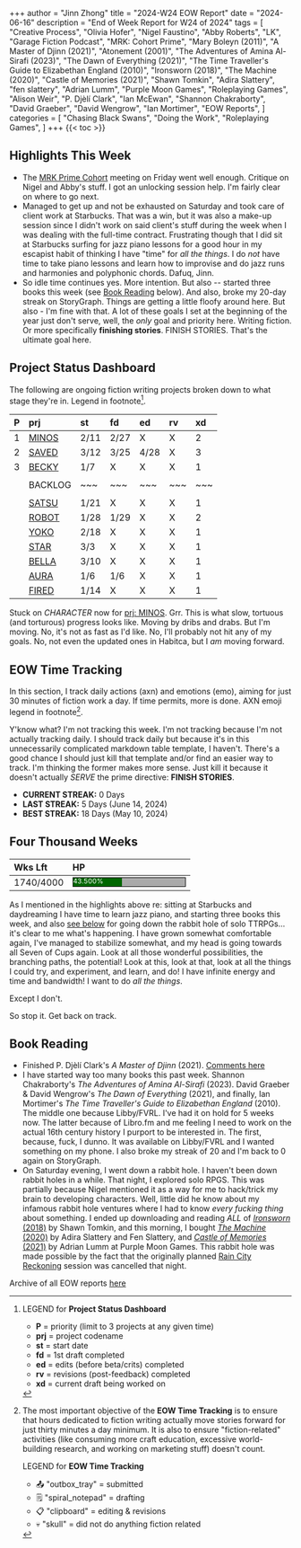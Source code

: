 +++
author = "Jinn Zhong"
title = "2024-W24 EOW Report"
date = "2024-06-16"
description = "End of Week Report for W24 of 2024"
tags = [
  "Creative Process",
  "Olivia Hofer",
  "Nigel Faustino",
  "Abby Roberts",
  "LK",
  "Garage Fiction Podcast",
  "MRK: Cohort Prime",
  "Mary Boleyn (2011)",
  "A Master of Djinn (2021)",
  "Atonement (2001)",
  "The Adventures of Amina Al-Sirafi (2023)",
  "The Dawn of Everything (2021)",
  "The Time Traveller's Guide to Elizabethan England (2010)",
  "Ironsworn (2018)",
  "The Machine (2020)",
  "Castle of Memories (2021)",
  "Shawn Tomkin",
  "Adira Slattery",
  "fen slattery",
  "Adrian Lumm",
  "Purple Moon Games",
  "Roleplaying Games",
  "Alison Weir",
  "P. Djèlí Clark",
  "Ian McEwan",
  "Shannon Chakraborty",
  "David Graeber",
  "David Wengrow",
  "Ian Mortimer",
  "EOW Reports",
]
categories = [
    "Chasing Black Swans",
    "Doing the Work",
    "Roleplaying Games",
]
+++
{{< toc >}}

## Highlights This Week

* The [MRK Prime Cohort](https://journal.jinnzhong.com/tags/mrk-prime-cohort/) meeting on Friday went well enough. Critique on Nigel and Abby's stuff. I got an unlocking session help. I'm fairly clear on where to go next.
* Managed to get up and not be exhausted on Saturday and took care of client work at Starbucks. That was a win, but it was also a make-up session since I didn't work on said client's stuff during the week when I was dealing with the full-time contract. Frustrating though that I did sit at Starbucks surfing for jazz piano lessons for a good hour in my escapist habit of thinking I have "time" for _all the things_. I do _not_ have time to take piano lessons and learn how to improvise and do jazz runs and harmonies and polyphonic chords. Dafuq, Jinn. 
* So idle time continues yes. More intention. But also -- started three books this week (see [Book Reading](https://journal.jinnzhong.com/2024-w24-eow-report/#book-reading) below). And also, broke my 20-day streak on StoryGraph. Things are getting a little floofy around here. But also - I'm fine with that. A lot of these goals I set at the beginning of the year just don't serve, well, the _only_ goal and priority here. Writing fiction. Or more specifically **finishing stories**. FINISH STORIES. That's the ultimate goal here.
  
## Project Status Dashboard

The following are ongoing fiction writing projects broken down to what stage they're in. Legend in footnote[^1].

| P | prj | st | fd | ed | rv | xd | 
| :---: | :--- | :--- | :--- | :--- | :--- | :--- |
| 1 | [MINOS](https://journal.jinnzhong.com/tags/prj-minos/) | 2/11 | 2/27 | X | X | 2 |
| 2 | [SAVED](https://journal.jinnzhong.com/tags/prj-saved/) | 3/12 | 3/25 | 4/28 | X | 3 |
| 3 | [BECKY](https://journal.jinnzhong.com/tags/prj-becky/) | 1/7 | X | X | X | 1 | 
|  |  |  |  |  |  |  | 
|  | BACKLOG | ~~~ | ~~~ | ~~~ | ~~~ | ~~~ | 
|  |  |  |  |  |  |  | 
|  | [SATSU](https://journal.jinnzhong.com/tags/prj-satsu/) | 1/21 | X | X | X | 1 | 
|  | [ROBOT](https://journal.jinnzhong.com/tags/prj-robot/) | 1/28 | 1/29 | X | X | 2 |
|  | [YOKO](https://journal.jinnzhong.com/tags/prj-yoko/) | 2/18 | X | X | X | 1 |
|  | [STAR](https://journal.jinnzhong.com/tags/prj-star/) | 3/3 | X | X | X | 1 |
|  | [BELLA](https://journal.jinnzhong.com/tags/prj-bella/) | 3/10 | X | X | X | 1 |
|  | [AURA](https://journal.jinnzhong.com/tags/prj-aura/) | 1/6 | 1/6 | X | X | 1 | 
|  | [FIRED](https://journal.jinnzhong.com/tags/prj-fired/) | 1/14 | X | X | X | 1 | 

Stuck on _CHARACTER_ now for [prj: MINOS](https://journal.jinnzhong.com/tags/prj-minos/). Grr. This is what slow, tortuous (and torturous) progress looks like. Moving by dribs and drabs. But I'm moving. No, it's not as fast as I'd like. No, I'll probably not hit any of my goals. No, not even the updated ones in Habitca, but I _am_ moving forward.

## EOW Time Tracking

In this section, I track daily actions (axn) and emotions (emo), aiming for just 30 minutes of fiction work a day. If time permits, more is done. AXN emoji legend in footnote[^2].

Y'know what? I'm not tracking this week. I'm not tracking because I'm not actually tracking daily. I should track daily but because it's in this unnecessarily complicated markdown table template, I haven't. There's a good chance I should just kill that template and/or find an easier way to track. I'm thinking the former makes more sense. Just kill it because it doesn't actually _SERVE_ the prime directive: **FINISH STORIES**.

* **CURRENT STREAK:** 0 Days
* **LAST STREAK:** 5 Days (June 14, 2024)
* **BEST STREAK:** 18 Days (May 10, 2024)

## Four Thousand Weeks

| Wks Lft | HP |
| :--- | :--- |
| 1740/4000 | <div style="width:200px;height:15px;background:#AAAAAA;border:1.3px solid #000000;"><div style="width:43.500%;height:15px;background:#006600;font-size:12px; color:white; line-height:12px;">43.500%</div></div> |

As I mentioned in the highlights above re: sitting at Starbucks and daydreaming I have time to learn jazz piano, and starting three books this week, and also [see below](https://journal.jinnzhong.com/2024-w24-eow-report/#book-reading) for going down the rabbit hole of solo TTRPGs... it's clear to me what's happening. I have grown somewhat comfortable again, I've managed to stabilize somewhat, and my head is going towards all Seven of Cups again. Look at all those wonderful possibilities, the branching paths, the potential! Look at this, look at that, look at all the things I could try, and experiment, and learn, and do! I have infinite energy and time and bandwidth! I want to do _all the things_.

Except I don't.

So stop it. Get back on track.

## Book Reading

* Finished P. Djèlí Clark's _A Master of Djinn_ (2021). [Comments here](https://journal.jinnzhong.com/commentary-a-master-of-djinn-2021/)
* I have started way too many books this past week. Shannon Chakraborty's _The Adventures of Amina Al-Sirafi_ (2023). David Graeber & David Wengrow's _The Dawn of Everything_ (2021), and finally, Ian Mortimer's _The Time Traveller's Guide to Elizabethan England_ (2010). The middle one because Libby/FVRL. I've had it on hold for 5 weeks now. The latter because of Libro.fm and me feeling I need to work on the actual 16th century history I purport to be interested in. The first, because, fuck, I dunno. It was available on Libby/FVRL and I wanted something on my phone. I also broke my streak of 20 and I'm back to 0 again on StoryGraph.
* On Saturday evening, I went down a rabbit hole. I haven't been down rabbit holes in a while. That night, I explored solo RPGS. This was partially because Nigel mentioned it as a way for me to hack/trick my brain to developing characters. Well, little did he know about my infamous rabbit hole ventures where I had to know _every fucking thing_ about something. I ended up downloading and reading _ALL_ of [_Ironsworn_ (2018)](https://www.ironswornrpg.com) by Shawn Tomkin, and this morning, I bought [_The Machine_ (2020)](https://adira.itch.io/the-machine) by Adira Slattery and Fen Slattery, and [_Castle of Memories_ (2021)](https://arnivold.itch.io/castle-of-memories) by Adrian Lumm at Purple Moon Games. This rabbit hole was made possible by the fact that the originally planned [Rain City Reckoning](https://journal.jinnzhong.com/tags/rain-city-reckoning/) session was cancelled that night.
  

Archive of all EOW reports [here](https://journal.jinnzhong.com/tags/eow-reports/)

[^1]: LEGEND for **Project Status Dashboard**

    * **P** = priority (limit to 3 projects at any given time)
    * **prj** = project codename
    * **st** = start date
    * **fd** = 1st draft completed
    * **ed** = edits (before beta/crits) completed
    * **rv** = revisions (post-feedback) completed
    * **xd** = current draft being worked on

[^2]: The most important objective of the **EOW Time Tracking** is to ensure that hours dedicated to  fiction writing actually move stories forward for just thirty minutes a day minimum. It is also to ensure "fiction-related" activities (like consuming more craft education, excessive world-building research, and working on marketing stuff) doesn't count.
    
    LEGEND for **EOW Time Tracking**
    * 📤 "outbox_tray" = submitted
    * 🗒️ "spiral_notepad" = drafting
    * 📋 "clipboard" = editing & revisions
    * 💀 "skull" = did not do anything fiction related
